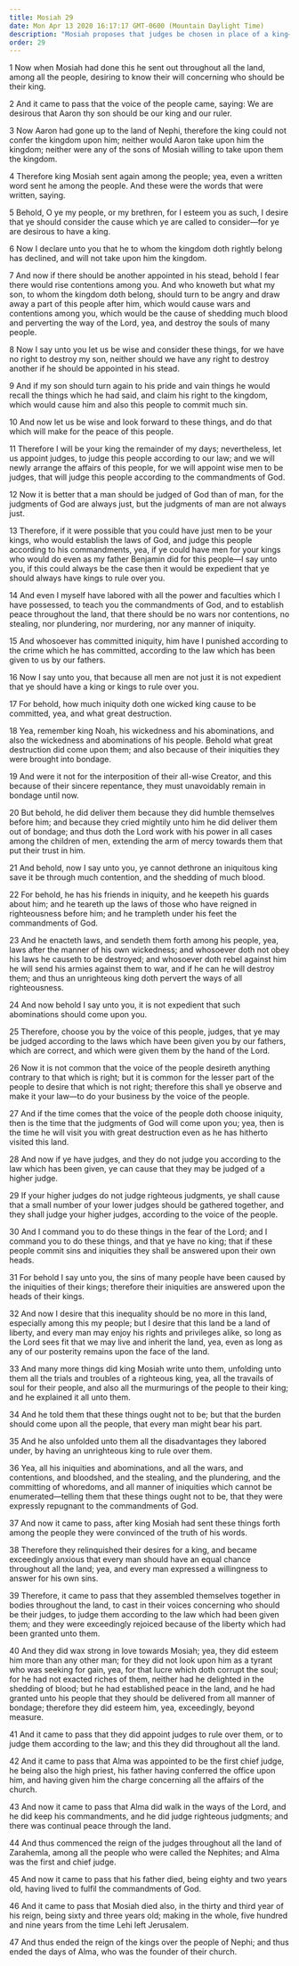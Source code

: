 ```yaml
---
title: Mosiah 29
date: Mon Apr 13 2020 16:17:17 GMT-0600 (Mountain Daylight Time)
description: "Mosiah proposes that judges be chosen in place of a king—Unrighteous kings lead their people into sin—Alma the younger is chosen chief judge by the voice of the people—He is also the high priest over the Church—Alma the elder and Mosiah die. About 92–91 B.C."
order: 29
---
```


1 Now when Mosiah had done this he sent out throughout all the land, among all the people, desiring to know their will concerning who should be their king.

2 And it came to pass that the voice of the people came, saying: We are desirous that Aaron thy son should be our king and our ruler.

3 Now Aaron had gone up to the land of Nephi, therefore the king could not confer the kingdom upon him; neither would Aaron take upon him the kingdom; neither were any of the sons of Mosiah willing to take upon them the kingdom.

4 Therefore king Mosiah sent again among the people; yea, even a written word sent he among the people. And these were the words that were written, saying.

5 Behold, O ye my people, or my brethren, for I esteem you as such, I desire that ye should consider the cause which ye are called to consider—for ye are desirous to have a king.

6 Now I declare unto you that he to whom the kingdom doth rightly belong has declined, and will not take upon him the kingdom.

7 And now if there should be another appointed in his stead, behold I fear there would rise contentions among you. And who knoweth but what my son, to whom the kingdom doth belong, should turn to be angry and draw away a part of this people after him, which would cause wars and contentions among you, which would be the cause of shedding much blood and perverting the way of the Lord, yea, and destroy the souls of many people.

8 Now I say unto you let us be wise and consider these things, for we have no right to destroy my son, neither should we have any right to destroy another if he should be appointed in his stead.

9 And if my son should turn again to his pride and vain things he would recall the things which he had said, and claim his right to the kingdom, which would cause him and also this people to commit much sin.

10 And now let us be wise and look forward to these things, and do that which will make for the peace of this people.

11 Therefore I will be your king the remainder of my days; nevertheless, let us appoint judges, to judge this people according to our law; and we will newly arrange the affairs of this people, for we will appoint wise men to be judges, that will judge this people according to the commandments of God.

12 Now it is better that a man should be judged of God than of man, for the judgments of God are always just, but the judgments of man are not always just.

13 Therefore, if it were possible that you could have just men to be your kings, who would establish the laws of God, and judge this people according to his commandments, yea, if ye could have men for your kings who would do even as my father Benjamin did for this people—I say unto you, if this could always be the case then it would be expedient that ye should always have kings to rule over you.

14 And even I myself have labored with all the power and faculties which I have possessed, to teach you the commandments of God, and to establish peace throughout the land, that there should be no wars nor contentions, no stealing, nor plundering, nor murdering, nor any manner of iniquity.

15 And whosoever has committed iniquity, him have I punished according to the crime which he has committed, according to the law which has been given to us by our fathers.

16 Now I say unto you, that because all men are not just it is not expedient that ye should have a king or kings to rule over you.

17 For behold, how much iniquity doth one wicked king cause to be committed, yea, and what great destruction.

18 Yea, remember king Noah, his wickedness and his abominations, and also the wickedness and abominations of his people. Behold what great destruction did come upon them; and also because of their iniquities they were brought into bondage.

19 And were it not for the interposition of their all-wise Creator, and this because of their sincere repentance, they must unavoidably remain in bondage until now.

20 But behold, he did deliver them because they did humble themselves before him; and because they cried mightily unto him he did deliver them out of bondage; and thus doth the Lord work with his power in all cases among the children of men, extending the arm of mercy towards them that put their trust in him.

21 And behold, now I say unto you, ye cannot dethrone an iniquitous king save it be through much contention, and the shedding of much blood.

22 For behold, he has his friends in iniquity, and he keepeth his guards about him; and he teareth up the laws of those who have reigned in righteousness before him; and he trampleth under his feet the commandments of God.

23 And he enacteth laws, and sendeth them forth among his people, yea, laws after the manner of his own wickedness; and whosoever doth not obey his laws he causeth to be destroyed; and whosoever doth rebel against him he will send his armies against them to war, and if he can he will destroy them; and thus an unrighteous king doth pervert the ways of all righteousness.

24 And now behold I say unto you, it is not expedient that such abominations should come upon you.

25 Therefore, choose you by the voice of this people, judges, that ye may be judged according to the laws which have been given you by our fathers, which are correct, and which were given them by the hand of the Lord.

26 Now it is not common that the voice of the people desireth anything contrary to that which is right; but it is common for the lesser part of the people to desire that which is not right; therefore this shall ye observe and make it your law—to do your business by the voice of the people.

27 And if the time comes that the voice of the people doth choose iniquity, then is the time that the judgments of God will come upon you; yea, then is the time he will visit you with great destruction even as he has hitherto visited this land.

28 And now if ye have judges, and they do not judge you according to the law which has been given, ye can cause that they may be judged of a higher judge.

29 If your higher judges do not judge righteous judgments, ye shall cause that a small number of your lower judges should be gathered together, and they shall judge your higher judges, according to the voice of the people.

30 And I command you to do these things in the fear of the Lord; and I command you to do these things, and that ye have no king; that if these people commit sins and iniquities they shall be answered upon their own heads.

31 For behold I say unto you, the sins of many people have been caused by the iniquities of their kings; therefore their iniquities are answered upon the heads of their kings.

32 And now I desire that this inequality should be no more in this land, especially among this my people; but I desire that this land be a land of liberty, and every man may enjoy his rights and privileges alike, so long as the Lord sees fit that we may live and inherit the land, yea, even as long as any of our posterity remains upon the face of the land.

33 And many more things did king Mosiah write unto them, unfolding unto them all the trials and troubles of a righteous king, yea, all the travails of soul for their people, and also all the murmurings of the people to their king; and he explained it all unto them.

34 And he told them that these things ought not to be; but that the burden should come upon all the people, that every man might bear his part.

35 And he also unfolded unto them all the disadvantages they labored under, by having an unrighteous king to rule over them.

36 Yea, all his iniquities and abominations, and all the wars, and contentions, and bloodshed, and the stealing, and the plundering, and the committing of whoredoms, and all manner of iniquities which cannot be enumerated—telling them that these things ought not to be, that they were expressly repugnant to the commandments of God.

37 And now it came to pass, after king Mosiah had sent these things forth among the people they were convinced of the truth of his words.

38 Therefore they relinquished their desires for a king, and became exceedingly anxious that every man should have an equal chance throughout all the land; yea, and every man expressed a willingness to answer for his own sins.

39 Therefore, it came to pass that they assembled themselves together in bodies throughout the land, to cast in their voices concerning who should be their judges, to judge them according to the law which had been given them; and they were exceedingly rejoiced because of the liberty which had been granted unto them.

40 And they did wax strong in love towards Mosiah; yea, they did esteem him more than any other man; for they did not look upon him as a tyrant who was seeking for gain, yea, for that lucre which doth corrupt the soul; for he had not exacted riches of them, neither had he delighted in the shedding of blood; but he had established peace in the land, and he had granted unto his people that they should be delivered from all manner of bondage; therefore they did esteem him, yea, exceedingly, beyond measure.

41 And it came to pass that they did appoint judges to rule over them, or to judge them according to the law; and this they did throughout all the land.

42 And it came to pass that Alma was appointed to be the first chief judge, he being also the high priest, his father having conferred the office upon him, and having given him the charge concerning all the affairs of the church.

43 And now it came to pass that Alma did walk in the ways of the Lord, and he did keep his commandments, and he did judge righteous judgments; and there was continual peace through the land.

44 And thus commenced the reign of the judges throughout all the land of Zarahemla, among all the people who were called the Nephites; and Alma was the first and chief judge.

45 And now it came to pass that his father died, being eighty and two years old, having lived to fulfil the commandments of God.

46 And it came to pass that Mosiah died also, in the thirty and third year of his reign, being sixty and three years old; making in the whole, five hundred and nine years from the time Lehi left Jerusalem.

47 And thus ended the reign of the kings over the people of Nephi; and thus ended the days of Alma, who was the founder of their church.
